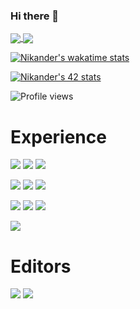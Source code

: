 ### Hi there 👋
<a href="https://github.com/nikander100/github-readme-stats">
  <img align="center" src="https://github-readme-stats.vercel.app/api?username=nikander100&count_private=true&theme=midnight-purple" />
</a>
<a href="https://github.com/nikander100/github-readme-stats">
  <img align="center" src="https://github-readme-stats.vercel.app/api/top-langs/?username=nikander100&count_private=true&theme=midnight-purple&layout=compact" />
</a>

[![Nikander's wakatime stats](https://github-readme-stats.vercel.app/api/wakatime?username=nikander100&theme=midnight-purple)](https://github.com/nikander100/github-readme-stats)

[![Nikander's 42 stats](https://badge42.herokuapp.com/api/stats/nvan-der?privacyName=true&darkmode=true)](https://github.com/JaeSeoKim/badge42)

![Profile views](https://shields-io-visitor-counter.herokuapp.com/badge?page=octocat.Spoon-Knife&labelColor=000000&label=Profile_Views&logo=GitHub&logoColor=white&color=9645f4&style=for-the-badge)

# Experience
![](https://img.shields.io/badge/OS-Windows-informational?style=for-the-badge&labelColor=000000&logo=Windows&logoColor=white&color=9645f4)
![](https://img.shields.io/badge/OS-Linux-informational?style=for-the-badge&labelColor=000000&logo=Linux&logoColor=white&color=9645f4)
![](https://img.shields.io/badge/OS-MacOS-informational?style=for-the-badge&labelColor=000000&logo=Apple&logoColor=white&color=9645f4)

![](https://img.shields.io/badge/Language-C-informational?style=for-the-badge&labelColor=000000&logo=C&logoColor=white&color=9645f4)
![](https://img.shields.io/badge/Language-C++-informational?style=for-the-badge&labelColor=000000&logo=C++&logoColor=white&color=9645f4)
![](https://img.shields.io/badge/Language-Git-informational?style=for-the-badge&labelColor=000000&logo=Git&logoColor=white&color=9645f4)

![](https://img.shields.io/badge/Language-Html-informational?style=for-the-badge&labelColor=000000&logo=HTML5&logoColor=white&color=9645f4)
![](https://img.shields.io/badge/Language-Css-informational?style=for-the-badge&labelColor=000000&logo=CSS3&logoColor=white&color=9645f4)
![](https://img.shields.io/badge/Language-JavaScript-informational?style=for-the-badge&labelColor=000000&logo=JavaScript&logoColor=white&color=9645f4)

![](https://img.shields.io/badge/Language-Python-informational?style=for-the-badge&labelColor=000000&logo=Python&logoColor=white&color=9645f4)

# Editors
![](https://img.shields.io/badge/IDE-VSCode-informational?style=for-the-badge&labelColor=000000&logo=visual-studio-code&logoColor=white&color=9645f4)
![](https://img.shields.io/badge/IDE-Atom-informational?style=for-the-badge&labelColor=000000&logo=Atom&logoColor=white&color=9645f4)
</a>

<!--
**nikander100/nikander100** is a ✨ _special_ ✨ repository because its `README.md` (this file) appears on your GitHub profile.

Here are some ideas to get you started:

- 🔭 I’m currently working on ...
- 🌱 I’m currently learning ...
- 👯 I’m looking to collaborate on ...
- 🤔 I’m looking for help with ...
- 💬 Ask me about ...
- 📫 How to reach me: ...
- 😄 Pronouns: ...
- ⚡ Fun fact: ...
-->
